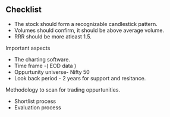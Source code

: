 ## Checklist

* The stock should form a recognizable candlestick pattern.
* Volumes should confirm, it should be above average volume.
* RRR should be more atleast 1.5.

Important aspects 

* The charting software.
* Time frame -( EOD data )
* Oppurtunity universe- Nifty 50
* Look back period - 2 years for support and resitance.


Methodology to scan for trading oppurtunities.

* Shortlist process
* Evaluation process
